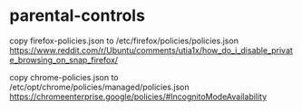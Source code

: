 # parental-controls

copy firefox-policies.json to /etc/firefox/policies/policies.json
https://www.reddit.com/r/Ubuntu/comments/utia1x/how_do_i_disable_private_browsing_on_snap_firefox/

copy chrome-policies.json to /etc/opt/chrome/policies/managed/policies.json
https://chromeenterprise.google/policies/#IncognitoModeAvailability
